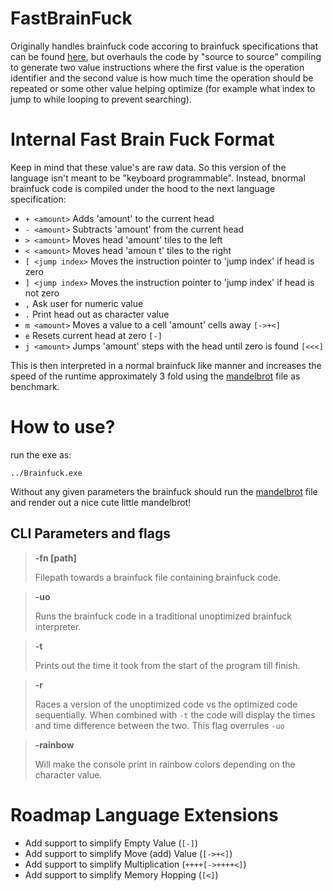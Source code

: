# FastBrainFuck
Originally handles brainfuck code accoring to brainfuck specifications that can be found [here](https://github.com/brain-lang/brainfuck/blob/master/brainfuck.md), but overhauls the code by "source to source" compiling to generate two value instructions where the first value is the operation identifier and the second value is how much time the operation should be repeated or some other value helping optimize (for example what index to jump to while looping to prevent searching). 

# Internal Fast Brain Fuck Format

Keep in mind that these value's are raw data. So this version of the language isn't meant to be "keyboard programmable". Instead, bnormal brainfuck code is compiled under the hood to the next language specification:
- `+ <amount>` Adds 'amount' to the current head 
- `- <amount>` Subtracts 'amount' from the current head
- `> <amount>` Moves head 'amount' tiles to the left
- `< <amount>` Moves head 'amoun t' tiles to the right 
- `[ <jump index>` Moves the instruction pointer to 'jump index' if head is zero
- `] <jump index>` Moves the instruction pointer to 'jump index' if head is not zero
- `,` Ask user for numeric value
- `.` Print head out as character value
- `m <amount>` Moves a value to a cell 'amount' cells away `[->+<]`
- `e` Resets current head at zero `[-]`
- `j <amount>` Jumps 'amount' steps with the head until zero is found `[<<<]`

This is then interpreted in a normal brainfuck like manner and increases the speed of the runtime approximately 3 fold using the [mandelbrot](https://github.com/erikdubbelboer/brainfuck-jit/blob/master/mandelbrot.bf) file as benchmark.

# How to use?
run the exe as:
```
../Brainfuck.exe
```

Without any given parameters the brainfuck should run the [mandelbrot](https://github.com/erikdubbelboer/brainfuck-jit/blob/master/mandelbrot.bf) file and render out a nice cute little mandelbrot!

## CLI Parameters and flags
> **-fn [path]**
> 
> Filepath towards a brainfuck file containing brainfuck code.

> **-uo**
>
> Runs the brainfuck code in a traditional unoptimized brainfuck interpreter.

> **-t**
>
> Prints out the time it took from the start of the program till finish.

> **-r**
>
> Races a version of the unoptimized code vs the optimized code sequentially. When combined with `-t` the code will display the times and time difference between the two.
> This flag overrules `-uo`

> **-rainbow**
>
> Will make the console print in rainbow colors depending on the character value.


# Roadmap Language Extensions
- Add support to simplify Empty Value (`[-]`) 
- Add support to simplify Move (add) Value (`[->+<]`)
- Add support to simplify Multiplication (`++++[->++++<]`)
- Add support to simplify Memory Hopping (`[<]`)
